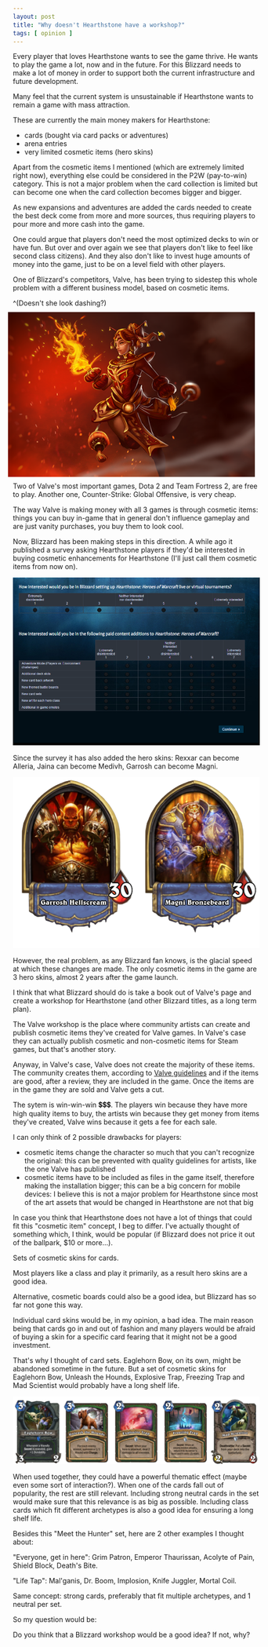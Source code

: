 ```yaml
--- 
layout: post 
title: "Why doesn't Hearthstone have a workshop?"
tags: [ opinion ]
---
```


Every player that loves Hearthstone wants to see the game thrive. He wants to play the game a lot, now and in the
future. For this Blizzard needs to make a lot of money in order to support both the current infrastructure and future
development.

Many feel that the current system is unsustainable if Hearthstone wants to remain a game with mass attraction.

These are currently the main money makers for Hearthstone:

* cards (bought via card packs or adventures)
* arena entries
* very limited cosmetic items (hero skins)

Apart from the cosmetic items I mentioned (which are extremely limited right now), everything else could be considered
in the P2W (pay-to-win) category. This is not a major problem when the card collection is limited but can become one
when the card collection becomes bigger and bigger.

As new expansions and adventures are added the cards needed to create the best deck come from more and more sources,
thus requiring players to pour more and more cash into the game.

One could argue that players don't need the most optimized decks to win or have fun. But over and over again we see that
players don't like to feel like second class citizens). And they also don't like to invest huge amounts of money into
the game, just to be on a level field with other players.

One of Blizzard's competitors, Valve, has been trying to sidestep this whole problem with a different business model,
based on cosmetic items.

^(Doesn't she look dashing?)
<img src="/images/posts/hearthstone-workshop/lina-set.png" alt="Lina Cosmetic Set" style="float: right; margin: 10px;">

Two of Valve's most important games, Dota 2 and Team Fortress 2, are free to play. Another one, Counter-Strike: Global
Offensive, is very cheap.

The way Valve is making money with all 3 games is through cosmetic items: things you can buy in-game that in general
don't influence gameplay and are just vanity purchases, you buy them to look cool.



Now, Blizzard has been making steps in this direction. A while ago it published a survey asking Hearthstone players if
they'd be interested in buying cosmetic enhancements for Hearthstone (I'll just call them cosmetic items from now on).

![Blizzard survey](/images/posts/hearthstone-workshop/blizzard-survey.png)

Since the survey it has also added the hero skins: Rexxar can become Alleria, Jaina can become Medivh, Garrosh can
become Magni.

![Warrior skins: Garrosh vs Magni](/images/posts/hearthstone-workshop/warrior.png)

However, the real problem, as any Blizzard fan knows, is the glacial speed at which these changes are made. The only
cosmetic items in the game are 3 hero skins, almost 2 years after the game launch.

I think that what Blizzard should do is take a book out of Valve's page and create a workshop for Hearthstone (and other
Blizzard titles, as a long term plan).

The Valve workshop is the place where community artists can create and publish cosmetic items they've created for Valve
games. In Valve's case they can actually publish cosmetic and non-cosmetic items for Steam games, but that's another
story.

Anyway, in Valve's case, Valve does not create the majority of these items. The community creates them, according to
[Valve guidelines](http://media.steampowered.com/apps/dota2/workshop/Dota2CharacterArtGuide.pdf) and if the items are
good, after a review, they are included in the game. Once the items are in the game they are sold and Valve gets a cut.

The sytem is win-win-win :heavy_dollar_sign::heavy_dollar_sign::heavy_dollar_sign:. The players win because they have
more high quality items to buy, the artists win because they get money from items they've created, Valve wins because it
gets a fee for each sale.

I can only think of 2 possible drawbacks for players:

* cosmetic items change the character so much that you can't recognize the original: this can be prevented with
  quality guidelines for artists, like the one Valve has published
* cosmetic items have to be included as files in the game itself, therefore making the installation bigger; this can be
  a big concern for mobile devices: I believe this is not a major problem for Hearthstone since most of the art assets
  that would be changed in Hearthstone are not that big

In case you think that Hearthstone does not have a lot of things that could fit this "cosmetic item" concept, I beg to
differ. I've actually thought of something which, I think, would be popular (if Blizzard does not price it out of the
ballpark, $10 or more...).

Sets of cosmetic skins for cards.

Most players like a class and play it primarily, as a result hero skins are a good idea.

Alternative, cosmetic boards could also be a good idea, but Blizzard has so far not gone this way.

Individual card skins would be, in my opinion, a bad idea. The main reason being that cards go in and out of fashion and
many players would be afraid of buying a skin for a specific card fearing that it might not be a good investment.

That's why I thought of card sets. Eaglehorn Bow, on its own, might be abandoned sometime in the future. But a set of
cosmetic skins for Eaglehorn Bow, Unleash the Hounds, Explosive Trap, Freezing Trap and Mad Scientist
would probably have a long shelf life.

![Meet the Hunter](/images/posts/hearthstone-workshop/meet-the-hunter.png)

When used together, they could have a powerful thematic effect (maybe even some sort of interaction?). When one of the
cards fall out of popularity, the rest are still relevant. Including strong neutral cards in the set would make sure
that this relevance is as big as possible. Including class cards which fit different archetypes is also a good idea for
ensuring a long shelf life.

Besides this "Meet the Hunter" set, here are 2 other examples I thought about:

"Everyone, get in here": Grim Patron, Emperor Thaurissan, Acolyte of Pain, Shield Block, Death's Bite.

"Life Tap": Mal'ganis, Dr. Boom, Implosion, Knife Juggler, Mortal Coil.

Same concept: strong cards, preferably that fit multiple archetypes, and 1 neutral per set.

So my question would be:

Do you think that a Blizzard workshop would be a good idea? If not, why?
